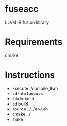 # fuseacc
LLVM IR fusion library

# Requirements
cmake

# Instructions
* Execute ./compile_llvm
* cd into fuseacc
* mkdir build
* cd build
* source ../../env.sh
* cmake ../
* make
